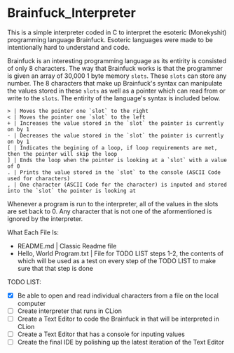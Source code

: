# Brainfuck_Interpreter

This is a simple interpreter coded in C to interpret the esoteric (Monekyshit) programming language Brainfuck. Esoteric languages were made to be intentionally hard to understand and code.

Brainfuck is an interesting programming language as its entirity is consisted of only 8 characters. The way that Brainfuck works is that the programmer is given an array of 30,000 1 byte memory `slots`. These `slots` can store any number. The 8 characters that make up Brainfuck's syntax can manipulate the values stored in these `slots` as well as a pointer which can read from or write to the `slots`. The entirity of the language's syntax is included below.

```
> | Moves the pointer one `slot` to the right
< | Moves the pointer one `slot` to the left
+ | Increases the value stored in the `slot` the pointer is currently on by 1
- | Decreases the value stored in the `slot` the pointer is currently on by 1
[ | Indicates the begining of a loop, if loop requirements are met, then the pointer will skip the loop
] | Ends the loop when the pointer is looking at a `slot` with a value of 0
. | Prints the value stored in the `slot` to the console (ASCII Code used for characters)
, | One character (ASCII Code for the character) is inputed and stored into the `slot` the pointer is looking at
```

Whenever a program is run to the interpreter, all of the values in the slots are set back to 0. Any character that is not one of the aformentioned is ignored by the interpreter.

What Each File Is:
- README.md | Classic Readme file
- Hello, World Program.txt | File for TODO LIST steps 1-2, the contents of which will be used as a test on every step of the TODO LIST 
                           to make sure that that step is done

TODO LIST:
- [x] Be able to open and read individual characters from a file on the local computer
- [ ] Create interpreter that runs in CLion
- [ ] Create a Text Editor to code the Brainfuck in that will be interpreted in CLion
- [ ] Create a Text Editor that has a console for inputing values
- [ ] Create the final IDE by polishing up the latest iteration of the Text Editor
